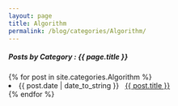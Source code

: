 ```yaml
---
layout: page
title: Algorithm
permalink: /blog/categories/Algorithm/
---
```


<h5> Posts by Category : {{ page.title }} </h5>

<div class="card">
{% for post in site.categories.Algorithm %}
 <li class="category-posts"><span>{{ post.date | date_to_string }}</span> &nbsp; <a href="{{ post.url }}">{{ post.title }}</a></li>
{% endfor %}
</div>